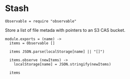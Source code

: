 Stash
=====

    Observable = require "observable"

Store a list of file metada with pointers to an S3 CAS bucket.

    module.exports = (name) ->
      items = Observable []

      items JSON.parse(localStorage[name] || "[]")

      items.observe (newItems) ->
        localStorage[name] = JSON.stringify(newItems)

      items
